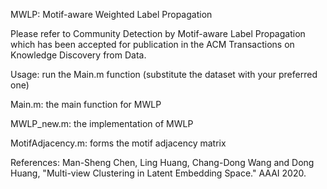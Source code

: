 
MWLP: Motif-aware Weighted Label Propagation

Please refer to Community Detection by Motif-aware Label Propagation which has been accepted for publication in the ACM Transactions on Knowledge Discovery from Data.

Usage: run the Main.m function (substitute the dataset with your preferred one)

Main.m: the main function for MWLP

MWLP_new.m: the implementation of MWLP

MotifAdjacency.m: forms the motif adjacency matrix

References: Man-Sheng Chen, Ling Huang, Chang-Dong Wang and Dong Huang, "Multi-view Clustering in Latent Embedding Space." AAAI 2020.


